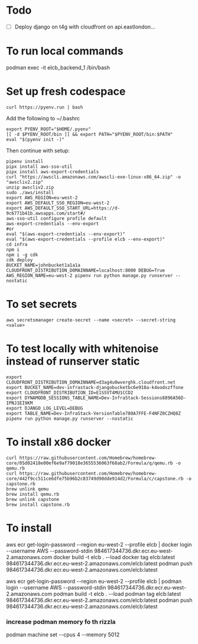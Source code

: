 # Todo

- [ ] Deploy django on t4g with cloudfront on api.eastlondon...

# To run local commands

podman exec -it elcb_backend_1 /bin/bash

# Set up fresh codespace

```
curl https://pyenv.run | bash

```

Add the following to ~/.bashrc

```
export PYENV_ROOT="$HOME/.pyenv"
[[ -d $PYENV_ROOT/bin ]] && export PATH="$PYENV_ROOT/bin:$PATH"
eval "$(pyenv init -)"
```

Then continue with setup:

```
pipenv install
pipx install aws-sso-util
pipx install aws-export-credentials
curl "https://awscli.amazonaws.com/awscli-exe-linux-x86_64.zip" -o "awscliv2.zip"
unzip awscliv2.zip
sudo ./aws/install
export AWS_REGION=eu-west-2
export AWS_DEFAULT_SSO_REGION=eu-west-2
export AWS_DEFAULT_SSO_START_URL=https://d-9c6771b41b.awsapps.com/start#/
aws-sso-util configure profile default
aws-export-credentials --env-export
#or
eval "$(aws-export-credentials --env-export)"
eval "$(aws-export-credentials --profile elcb --env-export)"
cd infra
npm i
npm i -g cdk
cdk deploy
BUCKET_NAME=johnbucket1a1a1a CLOUDFRONT_DISTRIBUTION_DOMAINNAME=localhost:8000 DEBUG=True AWS_REGION_NAME=eu-west-2 pipenv run python manage.py runserver --nostatic
```

# To set secrets

```
aws secretsmanager create-secret --name <secret> --secret-string <value>
```

# To test locally with whitenoise instead of runserver static

```
export CLOUDFRONT_DISTRIBUTION_DOMAINNAME=d3ag4u0wverghk.cloudfront.net
export BUCKET_NAME=dev-infrastack-djangobucketbc6e918a-k4oodxzffone
export CLOUDFRONT_DISTRIBUTION_ID=E1SSVT4MU1CCD2
export DYNAMODB_SESSIONS_TABLE_NAME=Dev-InfraStack-Sessions8896A56D-IPNJ1EI9KM
export DJANGO_LOG_LEVEL=DEBUG
export TABLE_NAME=Dev-InfraStack-VersionTable780A7FFE-F4NFZ0CZHQ8Z
pipenv run python manage.py runserver --nostatic
```

# To install x86 docker

```
curl https://raw.githubusercontent.com/Homebrew/homebrew-core/05d02418e00ef6e9af79018e3655536063f68ab2/Formula/q/qemu.rb -o qemu.rb
curl https://raw.githubusercontent.com/Homebrew/homebrew-core/442f9cc511ce6dfe75b96b2c83749d90dde914d2/Formula/c/capstone.rb -o capstone.rb
brew unlink qemu
brew install qemu.rb
brew unlink capstone
brew install capstone.rb
```

# To install

aws ecr get-login-password --region eu-west-2 --profile elcb | docker login --username AWS --password-stdin 984617344736.dkr.ecr.eu-west-2.amazonaws.com
docker build -t elcb . --load
docker tag elcb:latest 984617344736.dkr.ecr.eu-west-2.amazonaws.com/elcb:latest
podman push 984617344736.dkr.ecr.eu-west-2.amazonaws.com/elcb:latest

aws ecr get-login-password --region eu-west-2 --profile elcb | podman login --username AWS --password-stdin 984617344736.dkr.ecr.eu-west-2.amazonaws.com
podman build -t elcb . --load
podman tag elcb:latest 984617344736.dkr.ecr.eu-west-2.amazonaws.com/elcb:latest
podman push 984617344736.dkr.ecr.eu-west-2.amazonaws.com/elcb:latest

### increase podman memory fo th rizzla

podman machine set --cpus 4 --memory 5012
